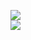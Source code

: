[![](https://img.shields.io/badge/Made%20With-Github%20Spray-lightgrey.svg?style=for-the-badge&logo=github)](https://github.com/Annihil/github-spray#32449)  
[![](https://i.imgur.com/2DrTn0Z.gif)](https://github.com/Annihil/github-spray)